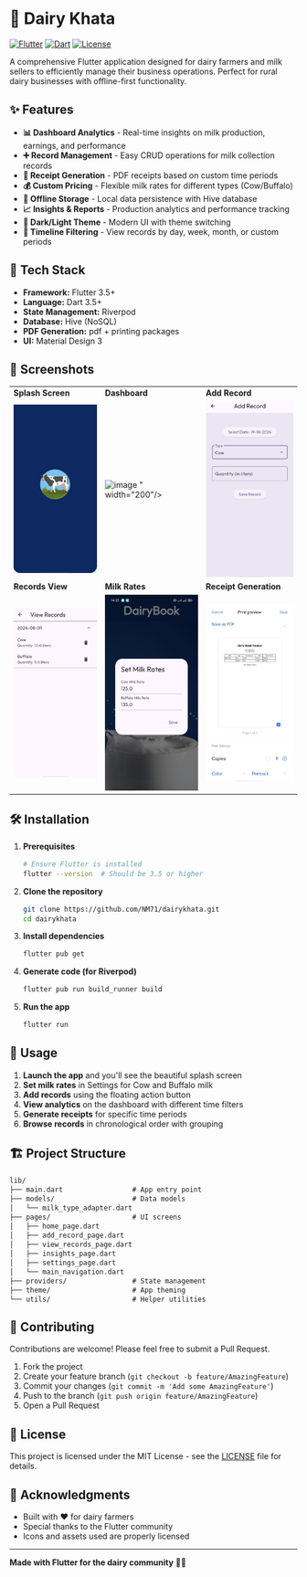 # 🥛 Dairy Khata

[![Flutter](https://img.shields.io/badge/Flutter-3.5+-02569B?style=flat&logo=flutter&logoColor=white)](https://flutter.dev)
[![Dart](https://img.shields.io/badge/Dart-3.5+-0175C2?style=flat&logo=dart&logoColor=white)](https://dart.dev)
[![License](https://img.shields.io/badge/License-MIT-green.svg)](LICENSE)

A comprehensive Flutter application designed for dairy farmers and milk sellers to efficiently manage their business operations. Perfect for rural dairy businesses with offline-first functionality.

## ✨ Features

- **📊 Dashboard Analytics** - Real-time insights on milk production, earnings, and performance
- **➕ Record Management** - Easy CRUD operations for milk collection records
- **🧾 Receipt Generation** - PDF receipts based on custom time periods
- **💰 Custom Pricing** - Flexible milk rates for different types (Cow/Buffalo)
- **📱 Offline Storage** - Local data persistence with Hive database
- **📈 Insights & Reports** - Production analytics and performance tracking
- **🌙 Dark/Light Theme** - Modern UI with theme switching
- **📅 Timeline Filtering** - View records by day, week, month, or custom periods

## 🚀 Tech Stack

- **Framework:** Flutter 3.5+
- **Language:** Dart 3.5+
- **State Management:** Riverpod
- **Database:** Hive (NoSQL)
- **PDF Generation:** pdf + printing packages
- **UI:** Material Design 3

## 📸 Screenshots

<table>
  <tr>
    <td><strong>Splash Screen</strong></td>
    <td><strong>Dashboard</strong></td>
    <td><strong>Add Record</strong></td>
  </tr>
  <tr>
    <td><img src="screenshots/IMG-20241019-WA0010.jpg" width="200"/></td>
    <td><img src="<img width="544" height="941" alt="image" src="https://github.com/user-attachments/assets/603f94fc-0b95-4b0a-a008-533e8ba7da97" />
" width="200"/></td>
    <td><img src="screenshots/WhatsApp Image 2024-10-19 at 14.36.27_6431d8d4.jpg" width="200"/></td>
  </tr>
  <tr>
    <td><strong>Records View</strong></td>
    <td><strong>Milk Rates</strong></td>
    <td><strong>Receipt Generation</strong></td>
  </tr>
  <tr>
    <td><img src="screenshots/IMG-20241019-WA0011.jpg" width="200"/></td>
    <td><img src="screenshots/IMG-20241019-WA0012.jpg" width="200"/></td>
    <td><img src="screenshots/IMG-20241019-WA0006.jpg" width="200"/></td>
  </tr>
</table>

## 🛠️ Installation

1. **Prerequisites**
   ```bash
   # Ensure Flutter is installed
   flutter --version  # Should be 3.5 or higher
   ```

2. **Clone the repository**
   ```bash
   git clone https://github.com/NM71/dairykhata.git
   cd dairykhata
   ```

3. **Install dependencies**
   ```bash
   flutter pub get
   ```

4. **Generate code (for Riverpod)**
   ```bash
   flutter pub run build_runner build
   ```

5. **Run the app**
   ```bash
   flutter run
   ```

## 📱 Usage

1. **Launch the app** and you'll see the beautiful splash screen
2. **Set milk rates** in Settings for Cow and Buffalo milk
3. **Add records** using the floating action button
4. **View analytics** on the dashboard with different time filters
5. **Generate receipts** for specific time periods
6. **Browse records** in chronological order with grouping

## 🏗️ Project Structure

```
lib/
├── main.dart                 # App entry point
├── models/                   # Data models
│   └── milk_type_adapter.dart
├── pages/                    # UI screens
│   ├── home_page.dart
│   ├── add_record_page.dart
│   ├── view_records_page.dart
│   ├── insights_page.dart
│   ├── settings_page.dart
│   └── main_navigation.dart
├── providers/                # State management
├── theme/                    # App theming
└── utils/                    # Helper utilities
```

## 🤝 Contributing

Contributions are welcome! Please feel free to submit a Pull Request.

1. Fork the project
2. Create your feature branch (`git checkout -b feature/AmazingFeature`)
3. Commit your changes (`git commit -m 'Add some AmazingFeature'`)
4. Push to the branch (`git push origin feature/AmazingFeature`)
5. Open a Pull Request

## 📄 License

This project is licensed under the MIT License - see the [LICENSE](LICENSE) file for details.

## 🙏 Acknowledgments

- Built with ❤️ for dairy farmers
- Special thanks to the Flutter community
- Icons and assets used are properly licensed

---

**Made with Flutter for the dairy community** 🥛✨
